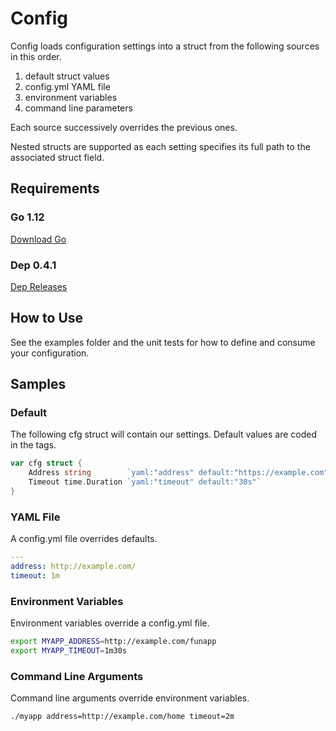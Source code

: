 # Config

Config loads configuration settings into a struct from the following sources in this order.

1. default struct values
1. config.yml YAML file
1. environment variables
1. command line parameters

Each source successively overrides the previous ones.

Nested structs are supported as each setting specifies its full path to the associated struct field.

## Requirements

### Go 1.12

[Download Go](https://golang.org/dl/)

### Dep 0.4.1

[Dep Releases](https://github.com/golang/dep/releases/)

## How to Use

See the examples folder and the unit tests for how to define and consume your configuration.

## Samples

### Default

The following cfg struct will contain our settings. Default values are coded in the tags.

```go
var cfg struct {
	Address string        `yaml:"address" default:"https://example.com"`
	Timeout time.Duration `yaml:"timeout" default:"30s"`
}
```

### YAML File

A config.yml file overrides defaults.

```yaml
---
address: http://example.com/
timeout: 1m
```

### Environment Variables

Environment variables override a config.yml file.

```bash
export MYAPP_ADDRESS=http://example.com/funapp
export MYAPP_TIMEOUT=1m30s
```

### Command Line Arguments

Command line arguments override environment variables.

```bash
./myapp address=http://example.com/home timeout=2m
```
